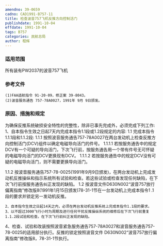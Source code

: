 ```yaml
---
amendno: 39-0659
cadno: CAD1991-B757-11
title: 检查波音757飞机反推方向控制活门
publishdate: 1991-10-04
effdate: 1991-10-04
tags: B757
categories: 民航总局
author: 程辉
---
```


### 适用范围 
所有装有PW2037的波音757飞机

### 参考文件
    (1)FAA适航指令 91-20-09，修正案 39-8043。
    (2)波音服务通告 757-78A0027，1991年 9月 9日颁发。


### 原因、措施和规定 
为确保反推系统破损安全特性的完整性，除非已事先完成外，必须完成下列工作: 
1、自本指令生效之日起7天内完成本指令1.1段或1.2段规定的内容: 
1.1 完成本指令1.1.1段和1.1.2段: 
1.1.1 按照波音服务通告757-78A0027在两台发动机上检查反推方向控制活门(DCV)组件以确定电磁导向活门的件号。 
1.1.1.1 若按服务通告中的规定DCV有一个可疑的导向活门，下次飞行前，按服务通告用一个带有件号无可怀疑的电磁导向活门的DCV更换现有DCV。 
1.1.1.2 若按服务通告中的规定DCV没有可疑的电磁导向活门，则不需要更换导向活门。 

       
1.1.2 按波音服务通告757-78-0025(1991年9月9日颁发)，在两台发动机上完成发动机反推操纵和指示系统所有试验和检查。若这些试验或检查发现任何缺陷，在下次飞行前按服务通告纠正发现的缺陷。
 1.2 
按波音文件D630N002“波音757放行偏离指南”修改版8(1991年1月15日颁发)78-31-1节在一台发动机上完成本指令1 .1段的要求并锁定另一发动机反推。 

    2、自本指令生效之日起14天之内，必须在两台发动机反推系统上完成本指令1.1段的要求。 
    3、以不超过3000飞行小时为周期及进行任何干扰反推操纵系统的维修后在下次飞行前重复1.1.2段试验和检查。在下次飞行前纠正发现的缺陷。 
4、检查、试验和改装按照波音紧急服务通告757-78A0027和波音服务通告757- 78-0025的适用部分执行。反推的锁定按照波音文件 D630N002“波音757放行偏离指南”修改版8，78-31-1节执行。
